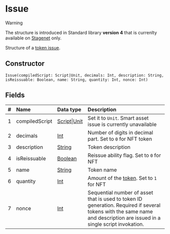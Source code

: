 # Issue

> [!WARNING]
> The structure is introduced in Standard library **version 4** that is currenlty available on [Stagenet](/en/blockchain/blockchain-network/stage-network.md) only.

Structure of a [token issue](/en/blockchain/transaction-type/issue-transaction.md).

## Constructor

```ride
Issue(compiledScript: Script|Unit, decimals: Int, description: String, isReissuable: Boolean, name: String, quantity: Int, nonce: Int)
```

## Fields

| # | Name | Data type | Description |
| :--- | :--- | :--- | :--- |
| 1 | compiledScript | [Script](/en/ride/script.md)&#124;[Unit](/en/ride/data-types/unit.md) | Set it to `Unit`. Smart asset issue is currently unavailable |
| 2 | decimals | [Int](/en/ride/data-types/int.md) | Number of digits in decimal part. Set to `0` for NFT token |
| 3 | description | [String](/en/ride/data-types/string.md) | Token description |
| 4 | isReissuable | [Boolean](/en/ride/data-types/boolean.md) | Reissue ability flag. Set to `0` for NFT |
| 5 | name | [String](/en/ride/data-types/string.md) | Token name |
| 6 | quantity | [Int](/en/ride/data-types/int.md) | Amount of the [token](/en/blockchain/token.md). Set to `1` for NFT |
| 7 | nonce | [Int](/en/ride/data-types/int.md) | Sequential number of asset that is used to token ID generation. Required if several tokens with the same name and description are issued in a single script invokation. |
